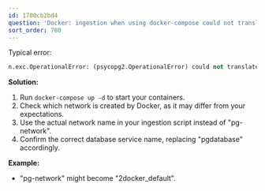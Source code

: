 ```yaml
---
id: 1700cb2bd4
question: 'Docker: ingestion when using docker-compose could not translate host name'
sort_order: 780
---
```


Typical error:
```python
n.exc.OperationalError: (psycopg2.OperationalError) could not translate host name "pgdatabase" to address: Name or service not known
```

**Solution:**

1. Run `docker-compose up -d` to start your containers.
2. Check which network is created by Docker, as it may differ from your expectations.
3. Use the actual network name in your ingestion script instead of "pg-network".
4. Confirm the correct database service name, replacing "pgdatabase" accordingly.

**Example:**
- "pg-network" might become "2docker_default".